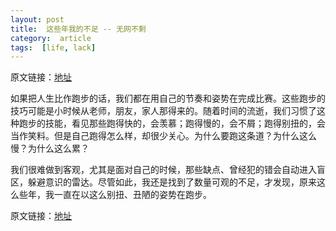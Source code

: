 ```yaml
---
layout: post
title:  这些年我的不足 -- 无网不剩
category:  article
tags:  [life, lack]
---
```


原文链接：[地址](http://blog.leezhong.com/life/2012/06/03/my-shortages.html)

如果把人生比作跑步的话，我们都在用自己的节奏和姿势在完成比赛。这些跑步的技巧可能是小时候从老师，朋友，家人那得来的。随着时间的流逝，我们习惯了这种跑步的技能，看见那些跑得快的，会羡慕；跑得慢的，会不屑；跑得别扭的，会当作笑料。但是自己跑得怎么样，却很少关心。为什么要跑这条道？为什么这么慢？为什么这么累？

我们很难做到客观，尤其是面对自己的时候，那些缺点、曾经犯的错会自动进入盲区，躲避意识的雷达。尽管如此，我还是找到了数量可观的不足，才发现，原来这么些年，我一直在以这么别扭、丑陋的姿势在跑步。

原文链接：[地址](http://blog.leezhong.com/life/2012/06/03/my-shortages.html)